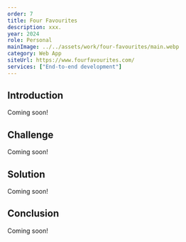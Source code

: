 ```yaml
---
order: 7
title: Four Favourites
description: xxx.
year: 2024
role: Personal
mainImage: ../../assets/work/four-favourites/main.webp
category: Web App
siteUrl: https://www.fourfavourites.com/
services: ["End-to-end development"]
---
```


## Introduction

Coming soon!

## Challenge

Coming soon!

## Solution

Coming soon!

## Conclusion

Coming soon!
